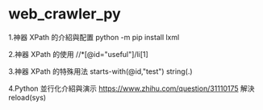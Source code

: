 # web_crawler_py

1.神器 XPath 的介紹與配置
python -m pip install lxml

2.神器 XPath 的使用
//*[@id="useful"]/li[1]

3.神器 XPath 的特殊用法
starts-with(@id,"test")
string(.)

4.Python 並行化介紹與演示
https://www.zhihu.com/question/31110175
解決 reload(sys)

